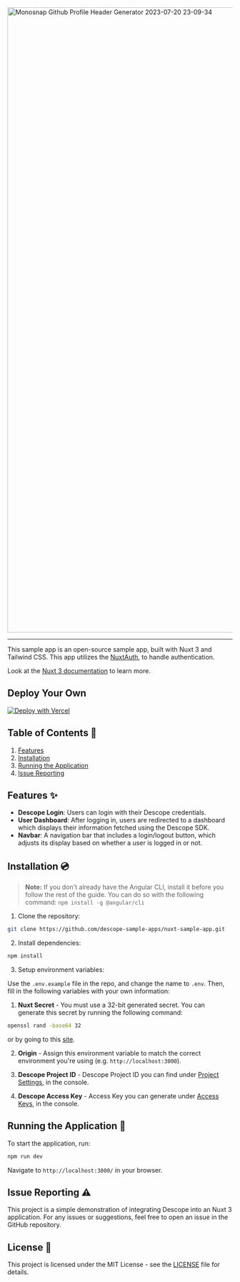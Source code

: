 <img width="1400" alt="Monosnap Github Profile Header Generator 2023-07-20 23-09-34" src="https://github.com/descope-sample-apps/angular-webjs-sample-app/assets/32936811/9d6584d3-abcf-4d0a-9735-b07f4f81bbf9">

---

This sample app is an open-source sample app, built with Nuxt 3 and Tailwind CSS. This app utilizes the [NuxtAuth](https://github.com/sidebase/nuxt-auth), to handle authentication.

Look at the [Nuxt 3 documentation](https://nuxt.com) to learn more.

## Deploy Your Own

[![Deploy with Vercel](https://vercel.com/button)](https://vercel.com/new/clone?repository-url=https%3A%2F%2Fgithub.com%2Fvercel%2Fnuxt3-kitchen-sink&project-name=nuxt3&repository-name=nuxt3&demo-title=Nuxt%203%20Kitchen%20Sink&demo-url=https%3A%2F%2Fnuxt3-kitchen-sink.vercel.app%2F&demo-image=https%3A%2F%2Fassets.vercel.com%2Fimage%2Fupload%2Fv1673746665%2Fnuxt3_pkwbk6.png)

## Table of Contents 📝

1. [Features](#features)
2. [Installation](#installation)
3. [Running the Application](#running-the-application)
4. [Issue Reporting](#issue-reporting)

## Features ✨

- **Descope Login**: Users can login with their Descope credentials.
- **User Dashboard**: After logging in, users are redirected to a dashboard which displays their information fetched using the Descope SDK.
- **Navbar**: A navigation bar that includes a login/logout button, which adjusts its display based on whether a user is logged in or not.

## Installation 💿

> **Note:** If you don't already have the Angular CLI, install it before you follow the rest of the guide. You can do so with the following command: `npm install -g @angular/cli`

1. Clone the repository:

```bash
git clone https://github.com/descope-sample-apps/nuxt-sample-app.git
```

2. Install dependencies:

```bash
npm install
```

3. Setup environment variables:

Use the `.env.example` file in the repo, and change the name to `.env`. Then, fill in the following variables with your own information:

1. **Nuxt Secret** - You must use a 32-bit generated secret. You can generate this secret by running the following command:

```bash
openssl rand -base64 32
```

or by going to this [site](https://generate-secret.vercel.app/32).

2. **Origin** - Assign this environment variable to match the correct environment you're using (e.g. `http://localhost:3000`).

3. **Descope Project ID** - Descope Project ID you can find under [Project Settings](https://app.descope.com/settings/project), in the console.

4. **Descope Access Key** - Access Key you can generate under [Access Keys](https://app.descope.com/accesskeys), in the console.

## Running the Application 🚀

To start the application, run:

```bash
npm run dev
```

Navigate to `http://localhost:3000/` in your browser.

## Issue Reporting ⚠️

This project is a simple demonstration of integrating Descope into an Nuxt 3 application. For any issues or suggestions, feel free to open an issue in the GitHub repository.

## License 📜

This project is licensed under the MIT License - see the [LICENSE](LICENSE) file for details.

